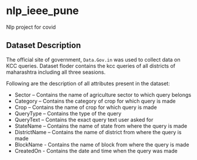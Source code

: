 # nlp_ieee_pune
Nlp project for covid

## Dataset Description
The official site of government, `Data.Gov.in` was used to collect data on KCC queries. Dataset floder contains the kcc queries of all districts of maharashtra including all three seasions.

Following are the description of all attributes present in the dataset: 
- Sector – Contains the name of agriculture sector to which query belongs
- Category – Contains the category of crop for which query is made
- Crop – Contains the name of crop for which query is made
- QueryType – Contains the type of the query
- QueryText – Contains the exact query text user asked for
- StateName – Contains the name of state from where the query is made
- DistrictName – Contains the name of district from where the query is made
- BlockName - Contains the name of block from where the query is made
- CreatedOn - Contains the date and time when the query was made
